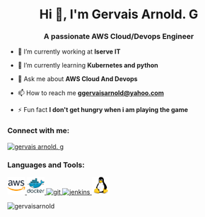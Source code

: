 <h1 align="center">Hi 👋, I'm Gervais Arnold. G</h1>
<h3 align="center">A passionate AWS Cloud/Devops Engineer</h3>

- 🔭 I’m currently working at **Iserve IT**

- 🌱 I’m currently learning **Kubernetes and python**

- 💬 Ask me about **AWS Cloud And Devops**

- 📫 How to reach me **ggervaisarnold@yahoo.com**

- ⚡ Fun fact **I don't get hungry when i am playing the game**

<h3 align="left">Connect with me:</h3>
<p align="left">
<a href="https://linkedin.com/in/gervais arnold. g" target="blank"><img align="center" src="https://raw.githubusercontent.com/rahuldkjain/github-profile-readme-generator/master/src/images/icons/Social/linked-in-alt.svg" alt="gervais arnold. g" height="30" width="40" /></a>
</p>

<h3 align="left">Languages and Tools:</h3>
<p align="left"> <a href="https://aws.amazon.com" target="_blank" rel="noreferrer"> <img src="https://raw.githubusercontent.com/devicons/devicon/master/icons/amazonwebservices/amazonwebservices-original-wordmark.svg" alt="aws" width="40" height="40"/> </a> <a href="https://www.docker.com/" target="_blank" rel="noreferrer"> <img src="https://raw.githubusercontent.com/devicons/devicon/master/icons/docker/docker-original-wordmark.svg" alt="docker" width="40" height="40"/> </a> <a href="https://git-scm.com/" target="_blank" rel="noreferrer"> <img src="https://www.vectorlogo.zone/logos/git-scm/git-scm-icon.svg" alt="git" width="40" height="40"/> </a> <a href="https://www.jenkins.io" target="_blank" rel="noreferrer"> <img src="https://www.vectorlogo.zone/logos/jenkins/jenkins-icon.svg" alt="jenkins" width="40" height="40"/> </a> <a href="https://www.linux.org/" target="_blank" rel="noreferrer"> <img src="https://raw.githubusercontent.com/devicons/devicon/master/icons/linux/linux-original.svg" alt="linux" width="40" height="40"/> </a> </p>

<p><img align="center" src="https://github-readme-stats.vercel.app/api/top-langs?username=gervaisarnold&show_icons=true&locale=en&layout=compact" alt="gervaisarnold" /></p>
